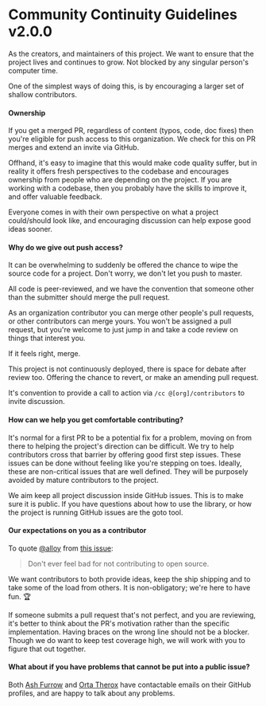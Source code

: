 # Community Continuity Guidelines v2.0.0

As the creators, and maintainers of this project. We want to ensure that the project lives and continues to grow. Not blocked by any singular person's computer time.

One of the simplest ways of doing this, is by encouraging a larger set of shallow contributors.

#### Ownership

If you get a merged PR, regardless of content (typos, code, doc fixes) then you're eligible for push access to this organization. We check for this on PR merges and extend an invite via GitHub.

Offhand, it's easy to imagine that this would make code quality suffer, but in reality it offers fresh perspectives to the codebase and encourages ownership from people who are depending on the project. If you are working with a codebase, then you probably have the skills to improve it, and offer valuable feedback.

Everyone comes in with their own perspective on what a project could/should look like, and encouraging discussion can help expose good ideas sooner.

#### Why do we give out push access?

It can be overwhelming to suddenly be offered the chance to wipe the source code for a project. Don't worry, we don't let you push to master.

All code is peer-reviewed, and we have the convention that someone other than the submitter should merge the pull request.

As an organization contributor you can merge other people's pull requests, or other contributors can merge yours. You won't be assigned a pull request, but you're welcome to just jump in and take a code review on things that interest you.

If it feels right, merge.

This project is not continuously deployed, there is space for debate after review too. Offering the chance to revert, or make an amending pull request.

It's convention to provide a call to action via `/cc @[org]/contributors` to invite discussion.

#### How can we help you get comfortable contributing?

It's normal for a first PR to be a potential fix for a problem, moving on from there to helping the project's direction can be difficult. We try to help contributors cross that barrier by offering good first step issues. These issues can be done without feeling like you're stepping on toes. Ideally, these are non-critical issues that are well defined. They will be purposely avoided by mature contributors to the project.

We aim keep all project discussion inside GitHub issues. This is to make sure it is public. If you have questions about how to use the library, or how the project is running GitHub issues are the goto tool.

#### Our expectations on you as a contributor

To quote [@alloy](https://github.com/alloy) from [this issue](https://github.com/Moya/Moya/issues/135):

> Don't ever feel bad for not contributing to open source.

We want contributors to both provide ideas, keep the ship shipping and to take some of the load from others. It is non-obligatory; we're here to have fun. :trophy:

If someone submits a pull request that's not perfect, and you are reviewing, it's better to think about the PR's motivation rather than the specific implementation. Having braces on the wrong line should not be a blocker. Though we do want to keep test coverage high, we will work with you to figure that out together.

#### What about if you have problems that cannot be put into a public issue?

Both [Ash Furrow](https://github.com/ashfurrow) and [Orta Therox](https://github.com/orta) have contactable emails on their GitHub profiles, and are happy to talk about any problems.

